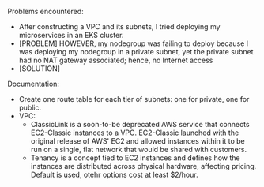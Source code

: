 Problems encountered:
- After constructing a VPC and its subnets, I tried deploying my microservices in an EKS cluster.
- [PROBLEM] HOWEVER, my nodegroup was failing to deploy because I was deploying my nodegroup in a private subnet, yet the private subnet had no NAT gateway associated; hence, no Internet access
- [SOLUTION] 

Documentation:
- Create one route table for each tier of subnets: one for private, one for public. 
- VPC:
    - ClassicLink is a soon-to-be deprecated AWS service that connects EC2-Classic instances to a VPC.
    EC2-Classic launched with the original release of AWS' EC2 and allowed instances within it to be run on a single, flat network that would be shared
    with customers.
    - Tenancy is a concept tied to EC2 instances and defines how the instances are distributed across physical hardware, affecting pricing.
    Default is used, otehr options cost at least $2/hour.